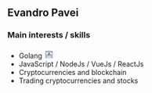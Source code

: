 ## Evandro Pavei

### Main interests / skills
* Golang <img src="https://github.com/evzpav/evzpav/blob/master/icons/gopher2.png" alt="gopher" width="20"/>
* JavaScript / NodeJs / VueJs / ReactJs
* Cryptocurrencies and blockchain
* Trading cryptocurrencies and stocks
